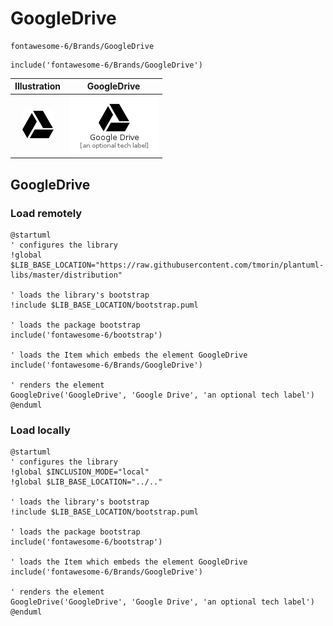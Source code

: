 # GoogleDrive


```text
fontawesome-6/Brands/GoogleDrive
```

```text
include('fontawesome-6/Brands/GoogleDrive')
```



| Illustration | GoogleDrive |
| :---: | :---: |
| ![illustration for Illustration](../../fontawesome-6/Brands/GoogleDrive.png) | ![illustration for GoogleDrive](../../fontawesome-6/Brands/GoogleDrive.Local.png) |




## GoogleDrive

### Load remotely
```plantuml
@startuml
' configures the library
!global $LIB_BASE_LOCATION="https://raw.githubusercontent.com/tmorin/plantuml-libs/master/distribution"

' loads the library's bootstrap
!include $LIB_BASE_LOCATION/bootstrap.puml

' loads the package bootstrap
include('fontawesome-6/bootstrap')

' loads the Item which embeds the element GoogleDrive
include('fontawesome-6/Brands/GoogleDrive')

' renders the element
GoogleDrive('GoogleDrive', 'Google Drive', 'an optional tech label')
@enduml
```

### Load locally
```plantuml
@startuml
' configures the library
!global $INCLUSION_MODE="local"
!global $LIB_BASE_LOCATION="../.."

' loads the library's bootstrap
!include $LIB_BASE_LOCATION/bootstrap.puml

' loads the package bootstrap
include('fontawesome-6/bootstrap')

' loads the Item which embeds the element GoogleDrive
include('fontawesome-6/Brands/GoogleDrive')

' renders the element
GoogleDrive('GoogleDrive', 'Google Drive', 'an optional tech label')
@enduml
```

